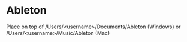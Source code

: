 Ableton
=======

Place on top of /Users/&lt;username>/Documents/Ableton (Windows) or /Users/&lt;username>/Music/Ableton (Mac)
